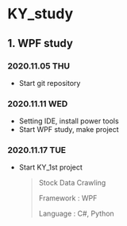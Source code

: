 # KY_study

## 1. WPF study

### 2020.11.05 THU

- Start git repository

### 2020.11.11 WED

- Setting IDE, install power tools
- Start WPF study, make project

### 2020.11.17 TUE

- Start KY_1st project

  > Stock Data Crawling
  >
  > Framework : WPF
  >
  > Language : C#, Python


